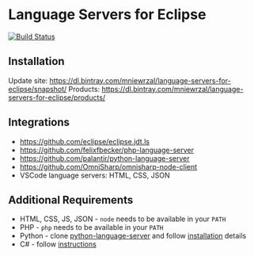 # Language Servers for Eclipse

[![Build Status](https://travis-ci.org/eclipselabs/language-servers-for-eclipse.svg?branch=master)](https://travis-ci.org/eclipselabs/language-servers-for-eclipse)

## Installation

Update site: https://dl.bintray.com/mniewrzal/language-servers-for-eclipse/snapshot/
Products: https://dl.bintray.com/mniewrzal/language-servers-for-eclipse/products/

## Integrations

* https://github.com/eclipse/eclipse.jdt.ls
* https://github.com/felixfbecker/php-language-server
* https://github.com/palantir/python-language-server
* https://github.com/OmniSharp/omnisharp-node-client
* VSCode language servers: HTML, CSS, JSON 

## Additional Requirements

* HTML, CSS, JS, JSON - `node` needs to be available in your `PATH`
* PHP - `php` needs to be available in your `PATH`
* Python - clone [python-language-server](https://github.com/palantir/python-language-server) and follow [installation](https://github.com/palantir/python-language-server#installation) details 
* C# - follow [instructions](https://github.com/mickaelistria/aCute#prerequisites)